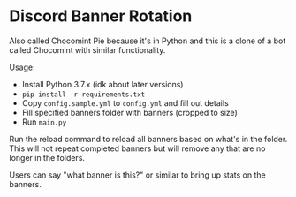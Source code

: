 # Discord Banner Rotation #

Also called Chocomint Pie because it's in Python and this is a clone of a bot called Chocomint with similar functionality.

Usage:
 - Install Python 3.7.x (idk about later versions)
 - `pip install -r requirements.txt`
 - Copy `config.sample.yml` to `config.yml` and fill out details
 - Fill specified banners folder with banners (cropped to size)
 - Run `main.py`

Run the reload command to reload all banners based on what's in the folder. This will not repeat completed banners but will remove any that are no longer in the folders.

Users can say "what banner is this?" or similar to bring up stats on the banners.
